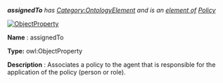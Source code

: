 ___assignedTo__ 
 has
 [Category:OntologyElement](../../Category/OntologyElement "Category:OntologyElement") 
 and is an
 [element of](../../Property/ElementOf "Property:ElementOf") 
[Policy](../../Submissions/Policy "Submissions:Policy")_




  





[![ObjectProperty](../../images/thumb/c/c3/ObjectProperty.gif/45px-ObjectProperty.gif)](../../Image/ObjectProperty.gif "ObjectProperty")


__Name__ 
 : assignedTo
 



__Type:__ 
 owl:ObjectProperty
 



__Description__ 
 : Associates a policy to the agent that is responsible for the application of the policy (person or role).